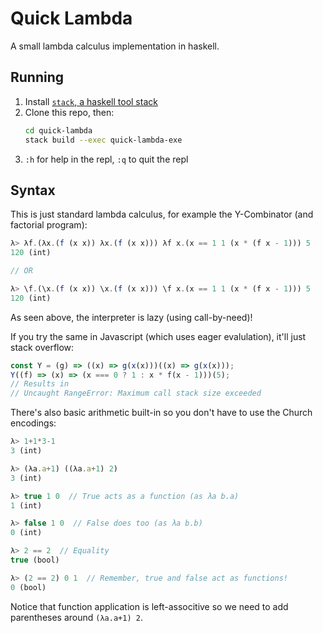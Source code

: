 # Quick Lambda

A small lambda calculus implementation in haskell.

## Running

1. Install [`stack`, a haskell tool stack](https://docs.haskellstack.org/en/stable/README/)
2. Clone this repo, then:
   ```bash
   cd quick-lambda
   stack build --exec quick-lambda-exe
   ```
3. `:h` for help in the repl, `:q` to quit the repl

## Syntax

This is just standard lambda calculus, for example the Y-Combinator (and factorial program):

```js
λ> λf.(λx.(f (x x)) λx.(f (x x))) λf x.(x == 1 1 (x * (f x - 1))) 5
120 (int)

// OR

λ> \f.(\x.(f (x x)) \x.(f (x x))) \f x.(x == 1 1 (x * (f x - 1))) 5
120 (int)
```

As seen above, the interpreter is lazy (using call-by-need)!

If you try the same in Javascript (which uses eager evalulation), it'll just stack overflow:

```js
const Y = (g) => ((x) => g(x(x)))((x) => g(x(x)));
Y((f) => (x) => (x === 0 ? 1 : x * f(x - 1)))(5);
// Results in
// Uncaught RangeError: Maximum call stack size exceeded
```

There's also basic arithmetic built-in so you don't have to use the Church encodings:

```js
λ> 1+1*3-1
3 (int)

λ> (λa.a+1) ((λa.a+1) 2)
3 (int)

λ> true 1 0  // True acts as a function (as λa b.a)
1 (int)

λ> false 1 0  // False does too (as λa b.b)
0 (int)

λ> 2 == 2  // Equality
true (bool)

λ> (2 == 2) 0 1  // Remember, true and false act as functions!
0 (bool)
```

Notice that function application is left-associtive so we need to add parentheses around `(λa.a+1) 2`.
